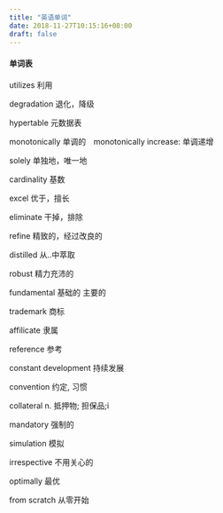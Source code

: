 ```yaml
---
title: "英语单词"
date: 2018-11-27T10:15:16+08:00
draft: false
---
```


#### 单词表

utilizes 利用 

degradation 退化，降级 

hypertable 元数据表 

monotonically 单调的　monotonically increase: 单调递增

solely 单独地，唯一地 

cardinality 基数 

excel 优于，擅长

eliminate 干掉，排除

refine 精致的，经过改良的 

distilled 从..中萃取

robust 精力充沛的

fundamental 基础的 主要的

trademark 商标

affilicate 隶属

reference 参考

constant development 持续发展

convention 约定, 习惯

collateral n. 	抵押物; 担保品;i

mandatory 强制的

simulation 模拟

irrespective 不用关心的

optimally 最优

from scratch 从零开始


